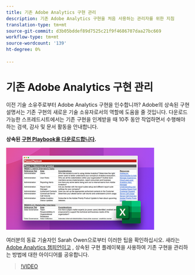 ```yaml
---
title: 기존 Adobe Analytics 구현 관리
description: 기존 Adobe Analytics 구현을 처음 사용하는 관리자를 위한 지침
translation-type: tm+mt
source-git-commit: d3b05bddef89d7525c21f9f4686707daa27bc669
workflow-type: tm+mt
source-wordcount: '139'
ht-degree: 0%

---
```



# 기존 Adobe Analytics 구현 관리

이전 기술 소유주로부터 Adobe Analytics 구현을 인수합니까? Adobe의 상속된 구현 설명서는 기존 구현의 새로운 기술 소유자로서의 역할에 도움을 줄 것입니다. 다운로드 가능한 스프레드시트에서는 기존 구현을 인계받을 때 10주 동안 작업하면서 수행해야 하는 검색, 감사 및 문서 활동을 안내합니다.

**상속된 [구현 Playbook을 다운로드합니다](assets/adobe_analytics_inherited_implementation_playbook.xlsx).**

![Playbook](assets/inherited-impl-playbook.png)

여러분의 동료 기술자인 Sarah Owen으로부터 이러한 팁을 확인하십시오. 새라는 [Adobe Analytics 챔피언이고](https://blog.adobe.com/en/publish/2020/10/27/adobe-analytics-champion-program.html#gs.ldf97p) , 상속된 구현 플레이북을 사용하여 기존 구현을 관리하는 방법에 대한 아이디어를 공유합니다.

>[!VIDEO](https://video.tv.adobe.com/v/327314/?quality=12&learn=on)
